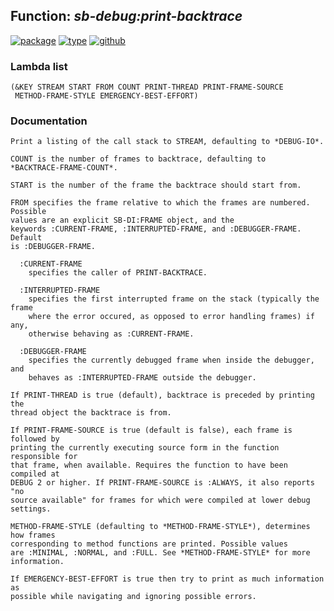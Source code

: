 ## Function: ***sb-debug:print-backtrace***
[![package](https://img.shields.io/badge/Package-SB--DEBUG-5f9ea0.svg?style=social&colorA=999999)](../) [![type](https://img.shields.io/badge/Type-Function-5f9ea0.svg?style=social&colorA=999999)](../#function) [![github](https://img.shields.io/badge/GitHub-View_the_source-5f9ea0.svg?style=social&colorA=999999&logo=github)](https://github.com/sbcl/sbcl/blob/master/src/code/debug.lisp/) 
### Lambda list
```
(&KEY STREAM START FROM COUNT PRINT-THREAD PRINT-FRAME-SOURCE
 METHOD-FRAME-STYLE EMERGENCY-BEST-EFFORT)
```
### Documentation
```
Print a listing of the call stack to STREAM, defaulting to *DEBUG-IO*.

COUNT is the number of frames to backtrace, defaulting to
*BACKTRACE-FRAME-COUNT*.

START is the number of the frame the backtrace should start from.

FROM specifies the frame relative to which the frames are numbered. Possible
values are an explicit SB-DI:FRAME object, and the
keywords :CURRENT-FRAME, :INTERRUPTED-FRAME, and :DEBUGGER-FRAME. Default
is :DEBUGGER-FRAME.

  :CURRENT-FRAME
    specifies the caller of PRINT-BACKTRACE.

  :INTERRUPTED-FRAME
    specifies the first interrupted frame on the stack (typically the frame
    where the error occured, as opposed to error handling frames) if any,
    otherwise behaving as :CURRENT-FRAME.

  :DEBUGGER-FRAME
    specifies the currently debugged frame when inside the debugger, and
    behaves as :INTERRUPTED-FRAME outside the debugger.

If PRINT-THREAD is true (default), backtrace is preceded by printing the
thread object the backtrace is from.

If PRINT-FRAME-SOURCE is true (default is false), each frame is followed by
printing the currently executing source form in the function responsible for
that frame, when available. Requires the function to have been compiled at
DEBUG 2 or higher. If PRINT-FRAME-SOURCE is :ALWAYS, it also reports "no
source available" for frames for which were compiled at lower debug settings.

METHOD-FRAME-STYLE (defaulting to *METHOD-FRAME-STYLE*), determines how frames
corresponding to method functions are printed. Possible values
are :MINIMAL, :NORMAL, and :FULL. See *METHOD-FRAME-STYLE* for more
information.

If EMERGENCY-BEST-EFFORT is true then try to print as much information as
possible while navigating and ignoring possible errors.
```
